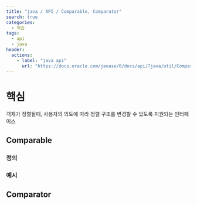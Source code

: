 ```yaml
---
title: "java / API / Comparable, Comparator"
search: true
categories: 
  - 학습
tags: 
  - api
  - java
header:  
  actions:
    - label: "java api"
      url: "https://docs.oracle.com/javase/8/docs/api/?java/util/Comparator.html"
---
```


# 핵심
객체가 정렬될때, 사용자의 의도에 따라 정렬 구조를 변경할 수 있도록 지원되는 인터페이스
## Comparable
### 정의
### 예시
## Comparator
<!--stackedit_data:
eyJoaXN0b3J5IjpbMTQzNzE2ODY4NF19
-->